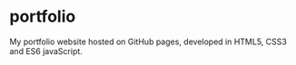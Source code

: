 # portfolio
My portfolio website hosted on GitHub pages, developed in HTML5, CSS3 and ES6 javaScript.
